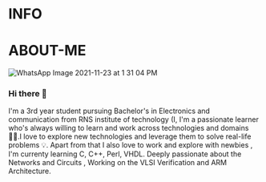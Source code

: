 # INFO
# ABOUT-ME
![WhatsApp Image 2021-11-23 at 1 31 04 PM](https://user-images.githubusercontent.com/93251792/142988982-4f011561-f364-4c71-b694-83f2745484fc.jpg)




### Hi there 👋

I'm a 3rd year student pursuing Bachelor's in Electronics and communication from RNS institute of technology  (I, I'm a
passionate learner who's always willing to learn and work across technologies and domains 👨‍💻.I love to explore new technologies and
leverage them to solve real-life problems 💡. Apart from that I also love to work and explore with newbies
, I'm currenty learning C, C++, Perl, VHDL. Deeply passionate about the Networks and Circuits 
, Working on the VLSI Verification and ARM Architecture.

<!--
**Parmeshramsekar/parmeshramsekar** is a ✨ _special_ ✨ repository because its `README.md` (this file) appears on your GitHub profile.

Here are some ideas to get you started:

- 🔭 I’m currently working on ...something
- 🌱 I’m currently learning ...
- 👯 I’m looking to collaborate on ...
- 🤔 I’m looking for help with ...
- 💬 Ask me about ...
- 📫 How to reach me: ...
- 😄 Pronouns: ...
- ⚡ Fun fact: ...
-->
